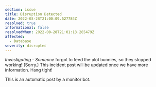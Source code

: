 ```yaml
---
section: issue
title: Disruption Detected
date: 2022-08-28T21:00:09.527784Z
resolved: true
informational: false
resolvedWhen: 2022-08-28T21:01:13.265479Z
affected:
  - Database
severity: disrupted
---
```

*Investigating* - _Someone_ forgot to feed the plot bunnies, so they stopped working! (Sorry.) This incident post will be updated once we have more information. Hang tight!

This is an automatic post by a monitor bot.
        